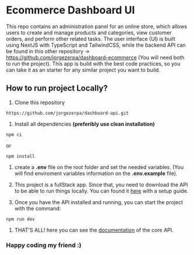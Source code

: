 # Ecommerce Dashboard UI

This repo contains an administration panel for an online store, which allows users to create and manage products and categories, view customer orders, and perform other related tasks. The user interface (UI) is built using NextJS with TypeScript and TailwindCSS, while the backend API can be found in this other repository -> https://github.com/jorgezerpa/dashboard-ecommerce (You will need both to run the project). This app is build with the best code practices, so you can take it as an starter for any similar project you want to build.

## How to run project Locally?

1. Clone this repository 
```
https://github.com/jorgezerpa/dashboard-api.git
```

1. Install all dependencies **(preferibly use clean installation)**
```
npm ci 
```
or
```
npm install 
```

1. create a __.env__ file on the root folder and set the needed variables. (You will find enviroment variables information on the **.env.example** file).

1. This project is a fullStack app. Since that, you need to download the API to be able to run things locally. You can found it [here](https://github.com/jorgezerpa/dashboard-ecommerce) with a setup guide.

1. Once you have the API installed and running,  you can start the project with the command:
```
npm run dev
```

1. THAT'S ALL! here you can see the [documentation](https://documenter.getpostman.com/view/17956788/2s8Z6x3DhN) of the core API.

### Happy coding my friend :)
